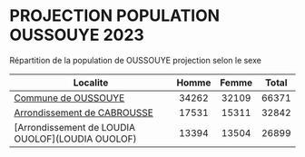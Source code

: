 # PROJECTION POPULATION OUSSOUYE 2023
	
Répartition de la population de OUSSOUYE projection selon le sexe
	
| Localite  | Homme | Femme | Total |
| --------- |:-----:|:-----:|:-----:|
| [Commune de OUSSOUYE](OUSSOUYE) | 34262 | 32109 | 66371 |
| [Arrondissement de CABROUSSE](CABROUSSE) | 17531 | 15311 | 32842 |
| [Arrondissement de LOUDIA OUOLOF](LOUDIA OUOLOF) | 13394 | 13504 | 26899 |
